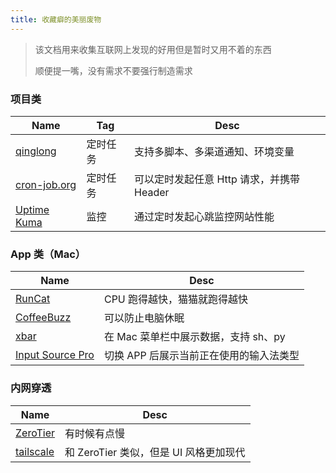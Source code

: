 ```yaml
---
title: 收藏癖的美丽废物
---
```


> 该文档用来收集互联网上发现的好用但是暂时又用不着的东西
>
> 顺便提一嘴，没有需求不要强行制造需求

### 项目类

| Name             | Tag  | Desc                        |
| ---------------- | ---- | --------------------------- |
| [qinglong][]     | 定时任务 | 支持多脚本、多渠道通知、环境变量            |
| [cron-job.org][] | 定时任务 | 可以定时发起任意 Http 请求，并携带 Header |
| [Uptime Kuma][]  | 监控   | 通过定时发起心跳监控网站性能              |

### App 类（Mac）

| Name                 | Desc                    |
| -------------------- | ----------------------- |
| [RunCat][]           | CPU 跑得越快，猫猫就跑得越快        |
| [CoffeeBuzz][]       | 可以防止电脑休眠                |
| [xbar][]             | 在 Mac 菜单栏中展示数据，支持 sh、py |
| [Input Source Pro][] | 切换 APP 后展示当前正在使用的输入法类型  |

### 内网穿透

| Name          | Desc                       |
| ------------- | -------------------------- |
| [ZeroTier][]  | 有时候有点慢                     |
| [tailscale][] | 和 ZeroTier 类似，但是 UI 风格更加现代 |

​​<!-- +++++++++ 下面是引用式链接 +++++++++ -->

[qinglong]: https://github.com/whyour/qinglong

[cron-job.org]: https://console.cron-job.org

[Uptime Kuma]: https://github.com/louislam/uptime-kuma

[RunCat]: https://kyome.io/runcat/index.html?lang=en

[CoffeeBuzz]: https://coffeebuzz.aaronpantling.com

[xbar]: https://xbarapp.com

[Input Source Pro]: https://inputsource.pro/zh-CN

[ZeroTier]: https://my.zerotier.com

[tailscale]: https://tailscale.com
